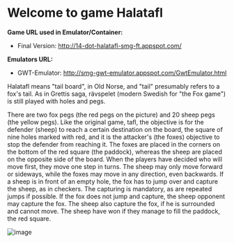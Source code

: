 Welcome to game Halatafl
========
**Game URL used in Emulator/Container:**

- Final Version: http://14-dot-halatafl-smg-ft.appspot.com/

**Emulators URL:**

- GWT-Emulator: http://smg-gwt-emulator.appspot.com/GwtEmulator.html

Halatafl means "tail board", in Old Norse, and "tail" presumably refers to a fox's tail. As in Grettis saga, rävspelet (modern Swedish for "the Fox game") is still played with holes and pegs.

There are two fox pegs (the red pegs on the picture) and 20 sheep pegs (the yellow pegs). Like the original game, tafl, the objective is for the defender (sheep) to reach a certain destination on the board, the square of nine holes marked with red, and it is the attacker's (the foxes) objective to stop the defender from reaching it. The foxes are placed in the corners on the bottom of the red square (the paddock), whereas the sheep are placed on the opposite side of the board. When the players have decided who will move first, they move one step in turns. The sheep may only move forward or sideways, while the foxes may move in any direction, even backwards. If a sheep is in front of an empty hole, the fox has to jump over and capture the sheep, as in checkers. The capturing is mandatory, as are repeated jumps if possible. If the fox does not jump and capture, the sheep opponent may capture the fox. The sheep also capture the fox, if he is surrounded and cannot move. The sheep have won if they manage to fill the paddock, the red square.

![image](https://github.com/Bailei/Halatafl/raw/master/The_fox_game.jpg)
